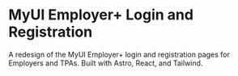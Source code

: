 # MyUI Employer+ Login and Registration

A redesign of the MyUI Employer+ login and registration pages for Employers and TPAs. Built with Astro, React, and Tailwind.
